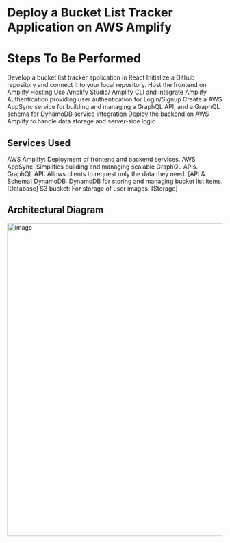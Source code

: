 # Deploy a Bucket List Tracker Application on AWS Amplify

# Steps To Be Performed

Develop a bucket list tracker application in React
Initialize a Github repository and connect it to your local repository. Host the frontend on Amplify Hosting
Use Amplify Studio/ Amplify CLI and integrate Amplify Authentication providing user authentication for Login/Signup
Create a AWS AppSync service for building and managing a GraphQL API, and a GraphQL schema for DynamoDB service integration
Deploy the backend on AWS Amplify to handle data storage and server-side logic

## Services Used

AWS Amplify: Deployment of frontend and backend services.
AWS AppSync: Simplifies building and managing scalable GraphQL APIs.
GraphQL API: Allows clients to request only the data they need. [API & Schema]
DynamoDB: DynamoDB for storing and managing bucket list items.[Database]
S3 bucket: For storage of user images. [Storage]

## Architectural Diagram

<img width="1607" height="731" alt="image" src="https://github.com/user-attachments/assets/1ecb7824-3146-4ad7-9665-8cf7ae704fae" />



